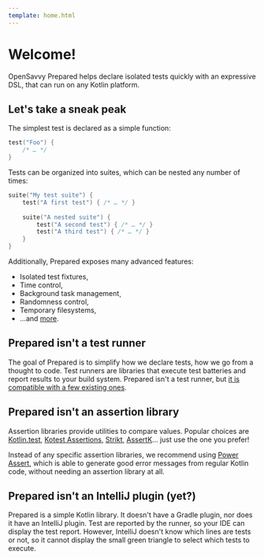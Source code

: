 ```yaml
---
template: home.html
---
```


# Welcome!

OpenSavvy Prepared helps declare isolated tests quickly with an expressive DSL, that can run on any Kotlin platform.

## Let's take a sneak peak

The simplest test is declared as a simple function:

```kotlin
test("Foo") {
	/* … */
}
```

Tests can be organized into suites, which can be nested any number of times:

```kotlin
suite("My test suite") {
	test("A first test") { /* … */ }
	
	suite("A nested suite") {
		test("A second test") { /* … */ }
		test("A third test") { /* … */ }
	}
}
```

Additionally, Prepared exposes many advanced features:

- Isolated test fixtures,
- Time control,
- Background task management¸
- Randomness control,
- Temporary filesystems,
- …and [more](features/overview.md).

## Prepared isn't a test runner

The goal of Prepared is to simplify how we declare tests, how we go from a thought to code. Test runners are libraries that execute test batteries and report results to your build system. Prepared isn't a test runner, but [it is compatible with a few existing ones](features/runners.md).

## Prepared isn't an assertion library

Assertion libraries provide utilities to compare values. Popular choices are [Kotlin.test](https://kotlinlang.org/api/latest/kotlin.test/), [Kotest Assertions](https://kotest.io/docs/assertions/assertions.html), [Strikt](https://strikt.io/), [AssertK](https://github.com/willowtreeapps/assertk)… just use the one you prefer!

Instead of any specific assertion libraries, we recommend using [Power Assert](https://kotlinlang.org/docs/power-assert.html), which is able to generate good error messages from regular Kotlin code, without needing an assertion library at all.

## Prepared isn't an IntelliJ plugin (yet?)

Prepared is a simple Kotlin library. It doesn't have a Gradle plugin, nor does it have an IntelliJ plugin. Test are reported by the runner, so your IDE can display the test report. However, IntelliJ doesn't know which lines are tests or not, so it cannot display the small green triangle to select which tests to execute. 
